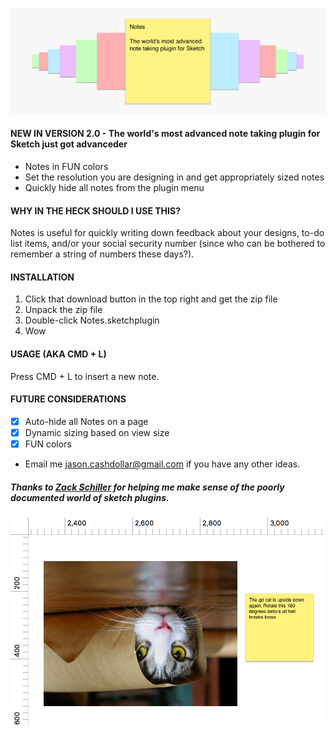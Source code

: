 ![The world's most advanced note taking plugin for Sketch.](images/cover.png)

#### NEW IN VERSION 2.0 - The world's most advanced note taking plugin for Sketch just got advanceder
- Notes in FUN colors
- Set the resolution you are designing in and get appropriately sized notes
- Quickly hide all notes from the plugin menu

#### WHY IN THE HECK SHOULD I USE THIS?
Notes is useful for quickly writing down feedback about your designs, to-do list items, and/or your social security number (since who can be bothered to remember a string of numbers these days?).

#### INSTALLATION

1. Click that download button in the top right and get the zip file
2. Unpack the zip file
3. Double-click Notes.sketchplugin
4. Wow

#### USAGE (AKA CMD + L)
Press CMD + L to insert a new note.

#### FUTURE CONSIDERATIONS
- [x] Auto-hide all Notes on a page
- [x] Dynamic sizing based on view size
- [x] FUN colors
- Email me jason.cashdollar@gmail.com if you have any other ideas.

##### Thanks to [Zack Schiller](https://twitter.com/zacharyschiller) for helping me make sense of the poorly documented world of sketch plugins.

![cat](images/cat.png)
